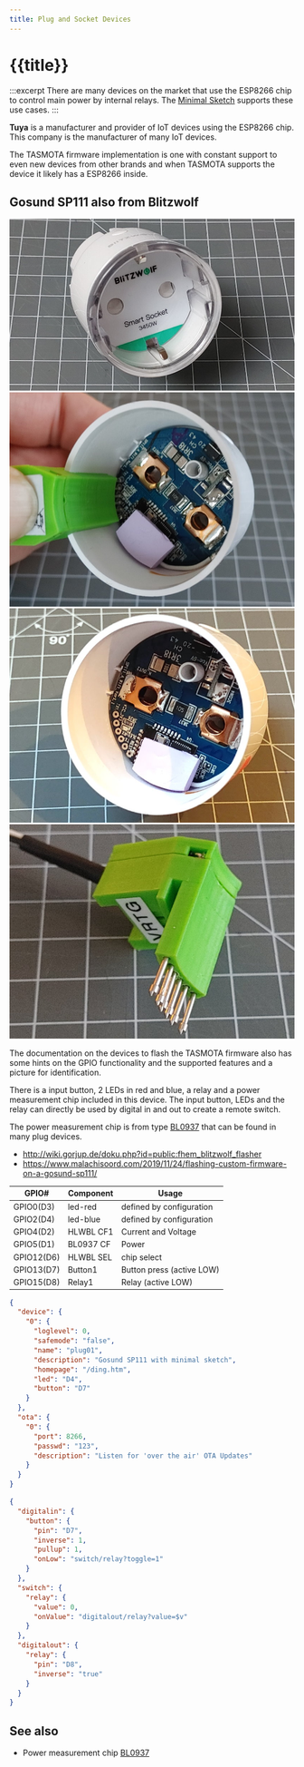 ```yaml
---
title: Plug and Socket Devices
---
```


# {{title}}

:::excerpt
There are many devices on the market that use the ESP8266 chip to control main power by internal relays.
The [Minimal Sketch](/examples/minimal.md) supports these use cases.
:::

**Tuya** is a manufacturer and provider of IoT devices using the ESP8266 chip. This company is the manufacturer of many IoT devices.

The TASMOTA firmware implementation is one with constant support to even new devices from other brands and when TASMOTA supports the device it likely has a ESP8266 inside.


## Gosund SP111 also from Blitzwolf

![sp111 socket](/boards/sockets.jpg "w200")
![sp111 socket](/boards/socket-sp111-01.jpg "w200")
![sp111 socket](/boards/socket-sp111-02.jpg "w200")
![sp111 socket](/boards/socket-sp111-03.jpg "w200")

The documentation on the devices to flash the TASMOTA firmware also has some hints on the GPIO functionality and the supported features and a picture for identification.

There is a input button, 2 LEDs in red and blue, a relay and a power measurement chip included in this device. The input button, LEDs and the relay can directly be used by digital in and out to create a remote switch. 

The power measurement chip is from type [BL0937](/elements/bl0937.md) that can be found in many plug devices.

* <http://wiki.gorjup.de/doku.php?id=public:fhem_blitzwolf_flasher>
* <https://www.malachisoord.com/2019/11/24/flashing-custom-firmware-on-a-gosund-sp111/>


| GPIO#      | Component | Usage                     |
| ---------- | --------- | ------------------------- |
| GPIO0(D3)  | led-red   | defined by configuration  |
| GPIO2(D4)  | led-blue  | defined by configuration  |
| GPIO4(D2)  | HLWBL CF1 | Current and Voltage       |
| GPIO5(D1)  | BL0937 CF | Power                     |
| GPIO12(D6) | HLWBL SEL | chip select               |
| GPIO13(D7) | Button1   | Button press (active LOW) |
| GPIO15(D8) | Relay1    | Relay (active LOW)        |


```json
{
  "device": {
    "0": {
      "loglevel": 0,
      "safemode": "false",
      "name": "plug01",
      "description": "Gosund SP111 with minimal sketch",
      "homepage": "/ding.htm",
      "led": "D4",
      "button": "D7"
    }
  },
  "ota": {
    "0": {
      "port": 8266,
      "passwd": "123",
      "description": "Listen for 'over the air' OTA Updates"
    }
  }
}
```


```json
{
  "digitalin": {
    "button": {
      "pin": "D7",
      "inverse": 1,
      "pullup": 1,
      "onLow": "switch/relay?toggle=1"
    }
  },
  "switch": {
    "relay": {
      "value": 0,
      "onValue": "digitalout/relay?value=$v"
    }
  },
  "digitalout": {
    "relay": {
      "pin": "D8",
      "inverse": "true"
    }
  }
}
```


## See also

* Power measurement chip [BL0937](/elements/bl0937.md)

<!-- 
##  Relay


Sonoff ITEAD Smart Home WLAN Wireless Switch Modul für Apple Android APP Control

tasmota

https://www.heise.de/newsticker/meldung/Smart-Home-Hack-Tuya-veroeffentlicht-Sicherheitsupdate-4292028.html

## more

* <https://github.com/arendst/Sonoff-Tasmota/wiki/Tuya-OTA>
* <https://creationx.de/ratgeber/sonoff/tasmota>
* <http://www.andremiller.net/content/programming-an-itead-sonoff-wireless-smart-switch-esp8266>
* <https://blog.moneybag.de/fhem-kurztest-gosund-blitzwolf-wlan-steckdosen/> -->
